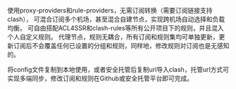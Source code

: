 使用proxy-providers和rule-providers，无需订阅转换（需要订阅链接支持clash），
可混合订阅多个机场，甚至混合自建节点，实现跨机场自动选择和负载均衡。
可自由搭配ACL4SSR和clash-rules等所有公开项目下的规则，并且混入个人自定义规则。
代理节点，规则无耦合，所有订阅和规则集均可单独更新，更新订阅后不会覆盖任何已设置的分组和规则，同样地，修改规则对订阅也是无感知的。

将config文件复制到本地使用，或者安全托管后复制url导入clash，托管url方式可实现多端同步，修改订阅和规则在Github或安全托管平台即可完成。
